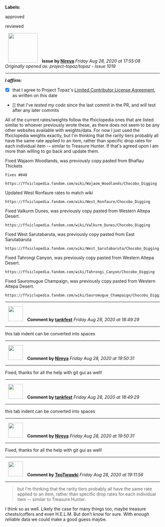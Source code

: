 **Labels:**

approved

reviewed



<a href="https://github.com/Nireya"><img src="https://avatars2.githubusercontent.com/u/17558211?v=4" width="96" height="96" hspace="10"></img></a> **Issue by [Nireya](https://github.com/Nireya)**
_Friday Aug 28, 2020 at 17:55:08_
_Originally opened as: project-topaz/topaz - Issue 1019_

----

<!-- place 'x' mark between square [] brackets to affirm: -->
**_I affirm:_**
- [x] that I agree to Project Topaz's [Limited Contributor License Agreement](http://project-topaz.com/blob/release/CONTRIBUTOR_AGREEMENT.md), as written on this date
- [] that I've _tested my code_ since the last commit in the PR, and will test after any later commits

All of the current rates/weights follow the ffxiclopedia ones that are listed similar to whoever previously wrote these, as there does not seem to be any other websites available with weights/data. For now I just used the ffxiclopedia weights exactly, but I'm thinking that the rarity tiers probably all have the same rate applied to an item, rather than specific drop rates for each individual item -- similar to Treasure Hunter. If that's agreed upon I am more than willing to go back and update them.

Fixed Wajaom Woodlands, was previously copy pasted from Bhaflau Thickets
	Fixes #848 
	https://ffxiclopedia.fandom.com/wiki/Wajaom_Woodlands/Chocobo_Digging

Updated West Ronfaure rates to match wiki
	https://ffxiclopedia.fandom.com/wiki/West_Ronfaure/Chocobo_Digging

Fixed Valkurm Dunes, was previously copy pasted from Western Altepa Desert.
	https://ffxiclopedia.fandom.com/wiki/Valkurm_Dunes/Chocobo_Digging

Fixed West Sarutabaruta, was previously copy pasted from East Sarutabaruta
	https://ffxiclopedia.fandom.com/wiki/West_Sarutabaruta/Chocobo_Digging

Fixed Tahrongi Canyon, was previously copy pasted from Western Altepa Desert.
	https://ffxiclopedia.fandom.com/wiki/Tahrongi_Canyon/Chocobo_Digging

Fixed Sauromugue Champaign, was previously copy pasted from Western Altepa Desert.
	https://ffxiclopedia.fandom.com/wiki/Sauromugue_Champaign/Chocobo_Digging




----
<a href="https://github.com/tankfest"><img src="https://avatars1.githubusercontent.com/u/37684138?v=4" width="48" height="48" hspace="10"></img></a> **Comment by [tankfest](https://github.com/tankfest)**
_Friday Aug 28, 2020 at 18:49:29_

----

this tab indent can be converted into spaces


----
<a href="https://github.com/Nireya"><img src="https://avatars2.githubusercontent.com/u/17558211?v=4" width="48" height="48" hspace="10"></img></a> **Comment by [Nireya](https://github.com/Nireya)**
_Friday Aug 28, 2020 at 19:50:31_

----

Fixed, thanks for all the help with git gui as well!


----
<a href="https://github.com/tankfest"><img src="https://avatars1.githubusercontent.com/u/37684138?v=4" width="48" height="48" hspace="10"></img></a> **Comment by [tankfest](https://github.com/tankfest)**
_Friday Aug 28, 2020 at 18:49:29_

----

this tab indent can be converted into spaces


----
<a href="https://github.com/Nireya"><img src="https://avatars2.githubusercontent.com/u/17558211?v=4" width="48" height="48" hspace="10"></img></a> **Comment by [Nireya](https://github.com/Nireya)**
_Friday Aug 28, 2020 at 19:50:31_

----

Fixed, thanks for all the help with git gui as well!


----
<a href="https://github.com/TeoTwawki"><img src="https://avatars0.githubusercontent.com/u/6871475?v=4" width="48" height="48" hspace="10"></img></a> **Comment by [TeoTwawki](https://github.com/TeoTwawki)**
_Friday Aug 28, 2020 at 19:11:56_

----

> but I'm thinking that the rarity tiers probably all have the same rate applied to an item, rather than specific drop rates for each individual item -- similar to Treasure Hunter.

I think so as well. Likely the case for many things too, maybe treasure chests/coffers and even H.E.L.M. But don’t know for sure. With enough _reliable_ data we could make a good guess maybe.
